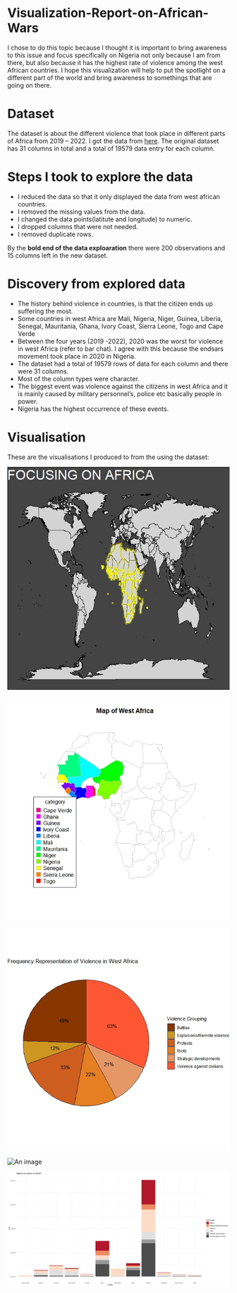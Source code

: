 # Visualization-Report-on-African-Wars
I chose to do this topic because I thought it is important to bring awareness to this issue and focus specifically on Nigeria not only because I am from there, but also because it has the highest rate of violence among the west African countries. I hope this visualization will help to put the spotlight on a different part of the world and bring awareness to somethings that are going on there. 


# Dataset
The dataset is about the different violence that took place in different parts of Africa from 2019 – 2022. I got the data from [here](https://acleddata.com/data-export-tool/). The original dataset has 31 columns in total and a total of 19579 data entry for each column. 


# Steps I took to explore the data
- I reduced the data so that it only displayed the data from west african countries.
- I removed the missing values from the data.
- I changed the data points(latitute and longitude) to numeric.
- I dropped columns that were not needed.
- I removed duplicate rows.

By the **bold end of the data exploaration** there were 200 observations and 15 columns left in the new dataset.


# Discovery from explored data
- The history behind violence in countries, is that the citizen ends up suffering the most.
- Some countries in west Africa are Mali, Nigeria, Niger, Guinea, Liberia, Senegal, Mauritania, Ghana, Ivory Coast, Sierra Leone, Togo and Cape Verde 
- Between the four years (2019 -2022), 2020 was the worst for violence in west Africa (refer to bar chat). I agree with this because the endsars movement took place in 2020 in Nigeria.
- The dataset had a total of 19579 rows of data for each column and there were 31 columns.
- Most of the column types were character.
- The biggest event was violence against the citizens in west Africa and it is mainly caused by military personnel’s, police etc basically people in power.
- Nigeria has the highest occurrence of these events.


# Visualisation
These are the visualisations I produced to from the using the dataset:

![Map of the world](https://github.com/erifejams/Visualization-Report-on-African-Wars/blob/main/Visualisations/MapOfWorld.jpeg)

![countries in west africa](https://github.com/erifejams/Visualization-Report-on-African-Wars/blob/main/Visualisations/AfricaMap.jpeg)

![An image](https://github.com/erifejams/Visualization-Report-on-African-Wars/blob/main/Visualisations/Pie%20chart.jpeg)

![An image]([https://github.com/erifejams/Visualization-Report-on-African-Wars/blob/main/Visualisations/BarChart.jpeg](https://github.com/erifejams/Visualization-Report-on-African-Wars/blob/main/Visualisations/SubEventOnMap.jpeg))

![An image](https://github.com/erifejams/Visualization-Report-on-African-Wars/blob/main/Visualisations/BarChart.jpeg)

